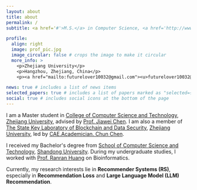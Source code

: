 ```yaml
---
layout: about
title: about
permalink: /
subtitle: <a href='#'>M.S.</a> in Computer Science, <a href='http://www.cs.zju.edu.cn'>Zhejiang University</a>

profile:
  align: right
  image: prof_pic.jpg
  image_circular: false # crops the image to make it circular
  more_info: >
    <p>Zhejiang University</p>
    <p>Hangzhou, Zhejiang, China</p>
    <p><a href="mailto:futurelover10032@gmail.com"><u>futurelover10032@gmail.com</u> <i class="far fa-envelope"></i></a></p>

news: true # includes a list of news items
selected_papers: true # includes a list of papers marked as "selected={true}"
social: true # includes social icons at the bottom of the page
---
```


I am a Master student in [College of Computer Science and Technology](http://www.cs.zju.edu.cn/), [Zhejiang University](https://www.zju.edu.cn/), advised by [Prof. Jiawei Chen](https://jiawei-chen.github.io/). I am also a member of [The State Key Laboratory of Blockchain and Data Security](http://fit.zju.edu.cn/fitcn/2023/0406/c34346a2738118/page.htm?eqid=89c6bcd60001f79000000003647ed9e7), [Zhejiang University](https://www.zju.edu.cn/), led by [CAE.Academician. Chun Chen](https://dblp.uni-trier.de/pid/07/4182-0001.html).

I received my Bachelor's degree from [School of Computer Science and Technology](https://www.cs.sdu.edu.cn/), [Shandong University](http://www.sdu.edu.cn/). During my undergraduate studies, I worked with [Prof. Ranran Huang](https://faculty.sdu.edu.cn/huangranran/zh_CN/index/622945/list/index.htm) on Bioinformatics.

Currently, my research interests lie in **Recommender Systems (RS)**, especially in **Recommendation Loss** and **Large Language Model (LLM) Recommendation**.
